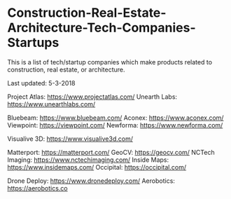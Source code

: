 # Construction-Real-Estate-Architecture-Tech-Companies-Startups

This is a list of tech/startup companies which make products related to construction, real estate, or architecture.

Last updated: 5-3-2018

Project Atlas:  https://www.projectatlas.com/
Unearth Labs: https://www.unearthlabs.com/

Bluebeam: https://www.bluebeam.com/
Aconex: https://www.aconex.com/
Viewpoint: https://viewpoint.com/
Newforma: https://www.newforma.com/

Visualive 3D: https://www.visualive3d.com/

Matterport: https://matterport.com/
GeoCV: https://geocv.com/
NCTech Imaging: https://www.nctechimaging.com/
Inside Maps: https://www.insidemaps.com/
Occipital: https://occipital.com/

Drone Deploy: https://www.dronedeploy.com/
Aerobotics: https://aerobotics.co
